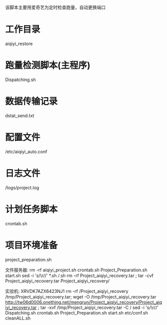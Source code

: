 该脚本主要用爱奇艺为定时检查跑量，自动更换端口

# 工作目录
aiqiyi_restore

# 跑量检测脚本(主程序)
Dispatching.sh

# 数据传输记录
dstat_send.txt

# 配置文件
/etc/aiqiyi_auto.conf

# 日志文件     
/logs/project.log

# 计划任务脚本
crontab.sh

# 项目环境准备
project_preparation.sh

文件服务器:
rm -rf aiqiyi_project.sh  crontab.sh Project_Preparation.sh start.sh
sed -i 's/\r//' *.sh */*.sh
rm -rf Project_aiqiyi_recovery.tar ; tar -cvf Project_aiqiyi_recovery.tar Project_aiqiyi_recovery/

实验机:  XRVDK7AZX6423NJ1
rm -rf /Project_aiqiyi_recovery /tmp/Project_aiqiyi_recovery.tar; wget -O /tmp/Project_aiqiyi_recovery.tar http://tw06d0006.onething.net/mengrun/Project_aiqiyi_recovery/Project_aiqiyi_recovery.tar ; tar -xvf  /tmp/Project_aiqiyi_recovery.tar -C /
sed -i 's/\r//' Dispatching.sh crontab.sh Project_Preparation.sh start.sh etc/conf.sh  cleanALL.sh